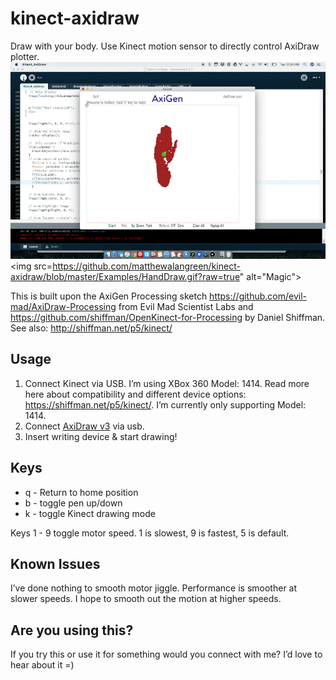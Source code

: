 # kinect-axidraw
Draw with your body. Use Kinect motion sensor to directly control AxiDraw plotter.  
![Magic](Examples/HandDraw.gif)
<img src=https://github.com/matthewalangreen/kinect-axidraw/blob/master/Examples/HandDraw.gif?raw=true" alt="Magic">


This is built upon the AxiGen Processing sketch https://github.com/evil-mad/AxiDraw-Processing from Evil Mad Scientist Labs and  https://github.com/shiffman/OpenKinect-for-Processing by Daniel Shiffman.  See also:  http://shiffman.net/p5/kinect/

## Usage
1. Connect Kinect via USB. I’m using XBox 360 Model: 1414. Read more here about compatibility and different device options: https://shiffman.net/p5/kinect/.  I’m currently only supporting Model: 1414.
2. Connect [AxiDraw v3](https://www.axidraw.com/) via usb.
3. Insert writing device & start drawing!


## Keys
* q - Return to home position
* b - toggle pen up/down
* k - toggle Kinect drawing mode

Keys 1 - 9 toggle motor speed. 1 is slowest, 9 is fastest, 5 is default.

## Known Issues
I’ve done nothing to smooth motor jiggle. Performance is smoother at slower speeds. I hope to smooth out the motion at higher speeds.

## Are you using this?
If you try this or use it for something would you connect with me? I’d love to hear about it =)
